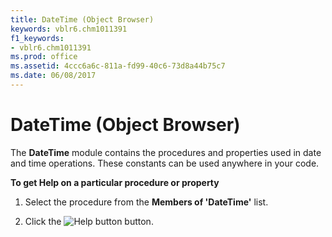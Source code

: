 ```yaml
---
title: DateTime (Object Browser)
keywords: vblr6.chm1011391
f1_keywords:
- vblr6.chm1011391
ms.prod: office
ms.assetid: 4ccc6a6c-811a-fd99-40c6-73d8a44b75c7
ms.date: 06/08/2017
---
```



# DateTime (Object Browser)

The  **DateTime** module contains the procedures and properties used in date and time operations. These constants can be used anywhere in your code.

 **To get Help on a particular procedure or property**




1. Select the procedure from the  **Members of 'DateTime'** list.
    
2. Click the 
![Help button](images/but_help_ZA01201583.gif) button.
    



